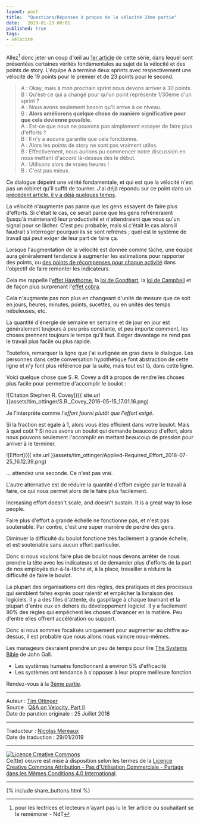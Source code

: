 ```yaml
---
layout: post
title:  "Questions/Réponses à propos de la vélocité 2ème partie"
date:   2019-01-23 00:01
published: true
tags:
- vélocité
---
```


Allez[^1] donc jeter un coup d'œil au [1er article](http://www.les-traducteurs-agiles.org/2019/01/01/questions-reponses-a-propos-de-la-velocite-1ere-partie.html) de cette série, dans lequel sont présentées certaines vérités fondamentales au sujet de la vélocité et des points de story. L'équipe A a terminé deux sprints avec respectivement une vélocité de 19 points pour le premier et de 23 points pour le second.

> A : Okay, mais à mon prochain sprint nous devons arriver à 30 points.  
> B : Qu'est-ce qui a changé pour qu'un point représente 1/30ème d'un sprint ?  
> A : Nous avons seulement besoin qu'il arrive à ce niveau.  
> B : **Alors améliorons quelque chose de manière significative pour que cela devienne possible.**  
> A : Est-ce que nous ne pouvons pas simplement essayer de faire plus d'efforts ?  
> B : Il n'y a aucune garantie que cela fonctionne.  
> A : Alors les points de story ne sont pas vraiment utiles.  
> B : Effectivement, nous aurions pu commencer notre discussion en nous mettant d'accord là-dessus dès le début.  
> A : Utilisons alors de vraies heures !  
> B : C'est pas mieux.  

Ce dialogue dépeint une vérité fondamentale, et qui est que la vélocité n'est pas un robinet qu'il suffit de tourner. J'ai déjà répondu sur ce point dans un [précédent article, il y a déjà quelques temps](http://agileotter.blogspot.com/2012/09/14-weird-observations-about-agile-team.html).

La vélocité n'augmente pas parce que les gens essayent de faire plus d'efforts. Si c'était le cas, ce serait parce que les gens refréneraient (jusqu'à maintenant) leur productivité et n'attendraient que vous qu'un signal pour se lâcher. C'est peu probable, mais si c'était le cas alors il faudrait s'interroger pourquoi ils se sont refrénés ; quel est le système de travail qui peut exiger de leur part de faire ça.

Lorsque l'augmentation de la vélocité est donnée comme tâche, une équipe aura généralement tendance à augmenter les estimations pour rapporter des points, ou [des points de récompenses pour chaque activité](https://www.industriallogic.com/blog/stop-using-story-points/) dans l'objectif de faire remonter les indicateurs.

Cela me rappelle l'[effet Hawthorne](https://fr.wikipedia.org/wiki/Effet_Hawthorne), la [loi de Goodhart](https://fr.wikipedia.org/wiki/Loi_de_Goodhart), la [loi de Campbell](https://en.wikipedia.org/wiki/Campbell%27s_law) et de façon plus surprenant l'[effet cobra](https://www.psychologytoday.com/us/blog/machiavellians-gulling-the-rubes/201610/the-cobra-effect-good-intentions-perverse-outcomes).

Cela n'augmente pas non plus en changeant d'unité de mesure que ce soit en jours, heures, minutes, points, sucettes, ou en unités des temps nébuleuses, etc.

La quantité d'énergie de semaine en semaine et de jour en jour est généralement toujours à peu près constante, et peu importe comment, les choses prennent toujours le temps qu'il faut. Exiger davantage ne rend pas le travail plus facile ou plus rapide.

Toutefois, remarquer la ligne que j'ai surlignée en gras dans le dialogue. Les personnes dans cette conversation hypothétique font abstraction de cette ligne et n'y font plus référence par la suite, mais tout est là, dans cette ligne.

Voici quelque chose que S. R. Covey a dit à propos de rendre les choses plus facile pour permettre d'accomplir le boulot :

![Citation Stephen R. Covey]({{ site.url }}assets/tim_ottinger/S.R._Covey_2016-05-15_17.01.16.png)

Je l'interprète comme _l'effort fourni plutôt que l'effort exigé_.

Si la fraction est égale à 1, alors vous êtes efficient dans votre boulot. Mais à quel coût ? Si nous avons un boulot qui demande beaucoup d'effort, alors nous pouvons seulement l'accomplir en mettant beaucoup de pression pour arriver à le terminer.

![Effort]({{ site.url }}assets/tim_ottinger/Applied-Required_Effort_2018-07-25_16.12.39.png)

… attendez une seconde. Ce n'est pas vrai.

L'autre alternative est de réduire la quantité d'effort exigée par le travail à faire, ce qui nous permet alors de le faire plus facilement.

Increasing effort doesn't scale, and doesn't sustain. It is a great way to lose people.

Faire plus d'effort à grande échelle ne fonctionne pas, et n'est pas soutenable. Par contre, c'est une super manière de perdre des gens.

Diminuer la difficulté du boulot fonctione très facilement à grande échelle, et est soutenable sans aucun effort particulier.

Donc si nous voulons faire plus de boulot nous devons arrêter de nous prendre la tête avec les indicateurs et de demander plus d'efforts de la part de nos employés dur-à-la-tâche et, à la place, travailler à réduire la difficulté de faire le boulot.

La plupart des organisations ont des règles, des pratiques et des processus qui semblent faites exprès pour ralentir et empêcher la livraison des logiciels. Il y a des files d'attente, du gaspillage à chaque tournant et la plupart d'entre eux en dehors du développement logiciel. Il y a facilement 90% des règles qui empêchent les choses d'avancer en la matière. Peu d'entre elles offrent accélération ou support.  

Donc si nous sommes focalisés uniquement pour augmenter au chiffre au-dessus, il est probable que nous allons nous vaincre nous-mêmes.

Les manageurs devraient prendre un peu de temps pour lire [The Systems Bible](https://www.amazon.fr/SYSTEMANTICS-SYSTEMS-BIBLE-John-Gall-ebook/dp/B00AK1BIDM/ref=sr_1_1?ie=UTF8&qid=1532553494&sr=8-1&keywords=the+systems+bible) de John Gall.


* Les systèmes humains fonctionnent à environ 5% d'efficacité
* Les systèmes ont tendance à s'opposer à leur propre meilleure fonction


Rendez-vous à la [3ème partie](https://agileotter.blogspot.com/2018/07/q-and-on-velocity-part-iii.html).


[^1]: pour les lectrices et lecteurs n'ayant pas lu le 1er article ou souhaitant se le remémorer - NdT

---
Auteur : [Tim Ottinger](https://plus.google.com/+TimOttinger)  
Source : [Q&A on Velocity, Part II ](https://agileotter.blogspot.com/2018/07/q-on-velocity-part-ii.html)  
Date de parution originale : 25 Juillet 2018  

---
Traducteur : [Nicolas Mereaux](http://www.les-traducteurs-agiles.org/traducteurs/)  
Date de traduction : 29/01/2019  

---

<a rel="license" href="http://creativecommons.org/licenses/by-nc-sa/4.0/"><img alt="Licence Creative Commons" style="border-width:0" src="http://i.creativecommons.org/l/by-nc-sa/4.0/88x31.png" /></a><br />Ce(tte) oeuvre est mise à disposition selon les termes de la <a rel="license" href="http://creativecommons.org/licenses/by-nc-sa/4.0/">Licence Creative Commons Attribution - Pas d'Utilisation Commerciale - Partage dans les Mêmes Conditions 4.0 International</a>.

---

{% include share_buttons.html %}
